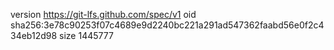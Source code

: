 version https://git-lfs.github.com/spec/v1
oid sha256:3e78c90253f07c4689e9d2240bc221a291ad547362faabd56e0f2c434eb12d98
size 1445777
